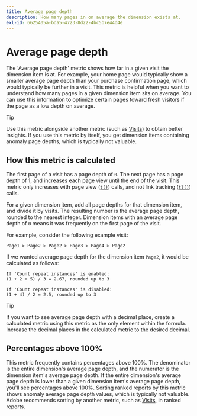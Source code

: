 ```yaml
---
title: Average page depth
description: How many pages in on average the dimension exists at.
exl-id: 6625405a-bda5-4723-8d22-4bc5b7e44d4e
---
```

# Average page depth

The 'Average page depth' metric shows how far in a given visit the dimension item is at. For example, your home page would typically show a smaller average page depth than your purchase confirmation page, which would typically be further in a visit. This metric is helpful when you want to understand how many pages in a given dimension item sits on average. You can use this information to optimize certain pages toward fresh visitors if the page as a low depth on average.

>[!TIP]
>
>Use this metric alongside another metric (such as [Visits](visits.md)) to obtain better insights. If you use this metric by itself, you get dimension items containing anomaly page depths, which is typically not valuable.

## How this metric is calculated

The first page of a visit has a page depth of `0`. The next page has a page depth of 1, and increases each page view until the end of the visit. This metric only increases with page view ([`t()`](/help/implement/vars/functions/t-method.md)) calls, and not link tracking ([`tl()`](/help/implement/vars/functions/tl-method.md)) calls.

For a given dimension item, add all page depths for that dimension item, and divide it by visits. The resulting number is the average page depth, rounded to the nearest integer. Dimension items with an average page depth of `0` means it was frequently on the first page of the visit.

For example, consider the following example visit:

```text
Page1 > Page2 > Page2 > Page3 > Page4 > Page2
```

If we wanted average page depth for the dimension item `Page2`, it would be calculated as follows:

```text
If 'Count repeat instances' is enabled:
(1 + 2 + 5) / 3 = 2.67, rounded up to 3

If 'Count repeat instances' is disabled:
(1 + 4) / 2 = 2.5, rounded up to 3
```

>[!TIP]
>
>If you want to see average page depth with a decimal place, create a calculated metric using this metric as the only element within the formula. Increase the decimal places in the calculated metric to the desired decimal.

## Percentages above 100%

This metric frequently contains percentages above 100%. The denominator is the entire dimension's average page depth, and the numerator is the dimension item's average page depth. If the entire dimension's average page depth is lower than a given dimension item's average page depth, you'll see percentages above 100%. Sorting ranked reports by this metric shows anomaly average page depth values, which is typically not valuable. Adobe recommends sorting by another metric, such as [Visits](visits.md), in ranked reports.

